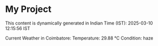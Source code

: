 # My Project

This content is dynamically generated in Indian Time (IST): 2025-03-10 12:15:56 IST


Current Weather in Coimbatore:
Temperature: 29.88 °C
Condition: haze
